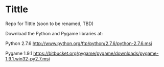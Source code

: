 Tittle
======

Repo for Tittle (soon to be renamed, TBD)





Download the Python and Pygame libraries at:

Python 2.7.6
  http://www.python.org/ftp/python/2.7.6/python-2.7.6.msi

Pygame 1.9.1
  https://bitbucket.org/pygame/pygame/downloads/pygame-1.9.1.win32-py2.7.msi
